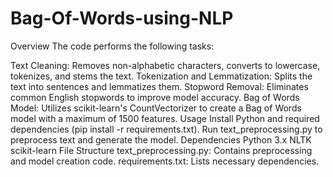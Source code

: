 # Bag-Of-Words-using-NLP
Overview
The code performs the following tasks:

Text Cleaning: Removes non-alphabetic characters, converts to lowercase, tokenizes, and stems the text.
Tokenization and Lemmatization: Splits the text into sentences and lemmatizes them.
Stopword Removal: Eliminates common English stopwords to improve model accuracy.
Bag of Words Model: Utilizes scikit-learn's CountVectorizer to create a Bag of Words model with a maximum of 1500 features.
Usage
Install Python and required dependencies (pip install -r requirements.txt).
Run text_preprocessing.py to preprocess text and generate the model.
Dependencies
Python 3.x
NLTK
scikit-learn
File Structure
text_preprocessing.py: Contains preprocessing and model creation code.
requirements.txt: Lists necessary dependencies.
